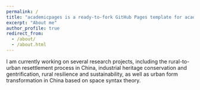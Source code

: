```yaml
---
permalink: /
title: "academicpages is a ready-to-fork GitHub Pages template for academic personal websites"
excerpt: "About me"
author_profile: true
redirect_from: 
  - /about/
  - /about.html
---
```


I am currently working on several research projects, including the rural-to-urban resettlement process in China, industrial heritage conservation and gentrification, rural resilience and sustainability, as well as urban form transformation in China based on space syntax theory.